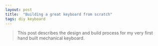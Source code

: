 ```yaml
---
layout: post
title:  "Building a great keyboard from scratch"
tags: diy keyboard
---
```


> This post describes the design and build process for my very first hand built
> mechanical keyboard.

